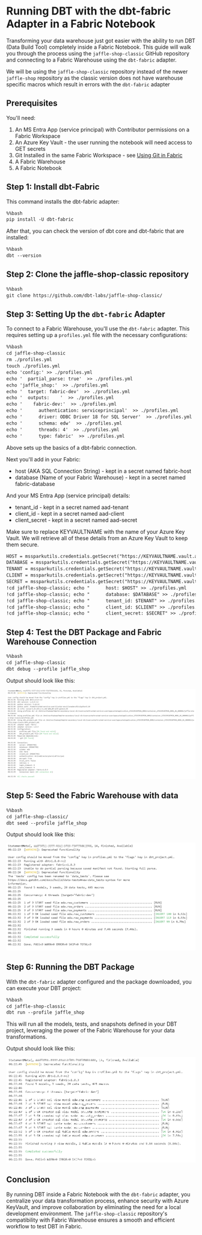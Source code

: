 # Running DBT with the dbt-fabric Adapter in a Fabric Notebook

Transforming your data warehouse just got easier with the ability to run DBT (Data Build Tool) completely inside a Fabric Notebook. This guide will walk you through the process using the `jaffle-shop-classic` GitHub repository and connecting to a Fabric Warehouse using the `dbt-fabric` adapter.  

We will be using the `jaffle-shop-classic` repository instead of the newer `jaffle-shop` repository as the classic version does not have warehouse specific macros which result in errors with the `dbt-fabric` adapter

## **Prerequisites**

You'll need:
1. An MS Entra App (service principal) with Contributor permissions on a Fabric Workspace 
2. An Azure Key Vault - the user running the notebook will need access to GET secrets
3. Git Installed in the same Fabric Workspace - see [Using Git in Fabric](./UsingGitInFabric.md)
4. A Fabric Warehouse
5. A Fabric Notebook

## **Step 1: Install dbt-Fabric**

This command installs the dbt-fabric adapter:

```markdown
%%bash
pip install -U dbt-fabric
```

After that, you can check the version of dbt core and dbt-fabric that are installed:

```markdown
%%bash
dbt --version
```

## **Step 2: Clone the jaffle-shop-classic repository**

```markdown
%%bash
git clone https://github.com/dbt-labs/jaffle-shop-classic/
```


## **Step 3: Setting Up the `dbt-fabric` Adapter**

To connect to a Fabric Warehouse, you'll use the `dbt-fabric` adapter. This requires setting up a `profiles.yml` file with the necessary configurations:

```markdown
%%bash
cd jaffle-shop-classic
rm ./profiles.yml
touch ./profiles.yml
echo 'config:' >> ./profiles.yml
echo '  partial_parse: true'  >> ./profiles.yml
echo 'jaffle_shop:'  >> ./profiles.yml
echo '  target: fabric-dev'  >> ./profiles.yml
echo '  outputs:    '  >> ./profiles.yml
echo '    fabric-dev:'  >> ./profiles.yml
echo '      authentication: serviceprincipal'  >> ./profiles.yml
echo '      driver: ODBC Driver 18 for SQL Server'  >> ./profiles.yml
echo '      schema: edw'  >> ./profiles.yml
echo '      threads: 4'  >> ./profiles.yml
echo '      type: fabric'  >> ./profiles.yml
```

Above sets up the basics of a dbt-fabric connection.  

Next you'll add in your Fabric:
* host (AKA SQL Connection String) - kept in a secret named fabric-host
* database (Name of your Fabric Warehouse) - kept in a secret named fabric-database

And your MS Entra App (service principal) details:  
* tenant_id - kept in a secret named aad-tenant
* client_id - kept in a secret named aad-client
* client_secret - kept in a secret named aad-secret

Make sure to replace KEYVAULTNAME with the name of your Azure Key Vault.  We will retrieve all of these details from an Azure Key Vault to keep them secure.

```markdown
HOST = mssparkutils.credentials.getSecret("https://KEYVAULTNAME.vault.azure.net/","fabric-host")
DATABASE = mssparkutils.credentials.getSecret("https://KEYVAULTNAME.vault.azure.net/","fabric-database")
TENANT = mssparkutils.credentials.getSecret("https://KEYVAULTNAME.vault.azure.net/","aad-tenant")
CLIENT = mssparkutils.credentials.getSecret("https://KEYVAULTNAME.vault.azure.net/","aad-client")
SECRET = mssparkutils.credentials.getSecret("https://KEYVAULTNAME.vault.azure.net/","aad-secret")
!cd jaffle-shop-classic; echo "      host: $HOST" >> ./profiles.yml
!cd jaffle-shop-classic; echo "      database: $DATABASE" >> ./profiles.yml
!cd jaffle-shop-classic; echo "      tenant_id: $TENANT" >> ./profiles.yml
!cd jaffle-shop-classic; echo "      client_id: $CLIENT" >> ./profiles.yml
!cd jaffle-shop-classic; echo "      client_secret: $SECRET" >> ./profiles.yml
```

## **Step 4: Test the DBT Package and Fabric Warehouse Connection**

```markdown
%%bash
cd jaffle-shop-classic
dbt debug --profile jaffle_shop
```

Output should look like this:

![dbtDebug](./dbtDebug.png)

## **Step 5: Seed the Fabric Warehouse with data**

```markdown
%%bash
cd jaffle-shop-classic/
dbt seed --profile jaffle_shop
```

Output should look like this:

![dbtSeed](./dbtSeed.png)

## **Step 6: Running the DBT Package**

With the `dbt-fabric` adapter configured and the package downloaded, you can execute your DBT project:

```markdown
%%bash
cd jaffle-shop-classic
dbt run --profile jaffle_shop
```

This will run all the models, tests, and snapshots defined in your DBT project, leveraging the power of the Fabric Warehouse for your data transformations.

Output should look like this:

![dbtRun](./dbtRun.png)

## **Conclusion**

By running DBT inside a Fabric Notebook with the `dbt-fabric` adapter, you centralize your data transformation process, enhance security with Azure KeyVault, and improve collaboration by eliminating the need for a local development environment. The `jaffle-shop-classic` repository's compatibility with Fabric Warehouse ensures a smooth and efficient workflow to test DBT in Fabric.
